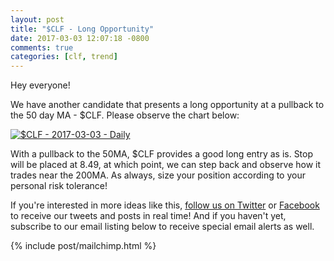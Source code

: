```yaml
---
layout: post
title: "$CLF - Long Opportunity"
date: 2017-03-03 12:07:18 -0800
comments: true
categories: [clf, trend]
---
```


Hey everyone!

We have another candidate that presents a long opportunity at a pullback to the 50 day MA - $CLF. Please observe the chart below:

[![$CLF - 2017-03-03 - Daily](/images/blog/20170303/clf.png)](/images/blog/20170303/clf.png)

With a pullback to the 50MA, $CLF provides a good long entry as is. Stop will be placed at 8.49, at which point, we can step back and observe how it trades near the 200MA. As always, size your position according to your personal risk tolerance!

If you're interested in more ideas like this, [follow us on Twitter](https://twitter.com/theta_positive "Follow @thetatrades on Twitter") or [Facebook](https://facebook.com/thetatrades "Follow @thetatrades on Facebook") to receive our tweets and posts in real time! And if you haven't yet, subscribe to our email listing below to receive special email alerts as well.

{% include post/mailchimp.html %}

<!-- {% include post/amazon_ad_books.html %} -->
